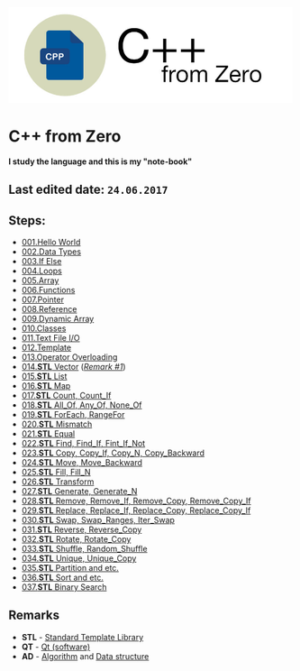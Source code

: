 [![Logo](https://raw.githubusercontent.com/ogycode/CPPFromZero/master/merch/logo.jpg)](https://github.com/ogycode/CPPFromZero)

# C++ from Zero
**I study the language and this is my "note-book"**

## Last edited date: `24.06.2017`

## Steps:
  - [001.Hello World](https://github.com/ogycode/CPPFromZero/tree/master/src/001.HelloWorld)
  - [002.Data Types](https://github.com/ogycode/CPPFromZero/tree/master/src/002.DataTypes)
  - [003.If Else](https://github.com/ogycode/CPPFromZero/tree/master/src/003.IfElse)
  - [004.Loops](https://github.com/ogycode/CPPFromZero/tree/master/src/004.Loops)
  - [005.Array](https://github.com/ogycode/CPPFromZero/tree/master/src/005.Array)
  - [006.Functions](https://github.com/ogycode/CPPFromZero/tree/master/src/006.Functions)
  - [007.Pointer](https://github.com/ogycode/CPPFromZero/tree/master/src/007.Pointer)
  - [008.Reference](https://github.com/ogycode/CPPFromZero/tree/master/src/008.Reference)
  - [009.Dynamic Array](https://github.com/ogycode/CPPFromZero/tree/master/src/009.DynamicArray)
  - [010.Classes](https://github.com/ogycode/CPPFromZero/tree/master/src/010.Classes)
  - [011.Text File I/O](https://github.com/ogycode/CPPFromZero/tree/master/src/011.TextFileIO)
  - [012.Template](https://github.com/ogycode/CPPFromZero/tree/master/src/012.Template)
  - [013.Operator Overloading](https://github.com/ogycode/CPPFromZero/tree/master/src/013.OperatorOverloading)
  - [014.**STL** Vector](https://github.com/ogycode/CPPFromZero/tree/master/src/014.STL_Vector) (*[Remark #1](#remark1)*)
  - [015.**STL** List](https://github.com/ogycode/CPPFromZero/tree/master/src/015.STL_List)
  - [016.**STL** Map](https://github.com/ogycode/CPPFromZero/tree/master/src/016.STL_Map)
  - [017.**STL** Count, Count_If](https://github.com/ogycode/CPPFromZero/tree/master/src/017.STL_CountCount_If)
  - [018.**STL** All_Of, Any_Of, None_Of](https://github.com/ogycode/CPPFromZero/tree/master/src/018.STL_All_OfAny_OfNone_Of)
  - [019.**STL** ForEach, RangeFor](https://github.com/ogycode/CPPFromZero/tree/master/src/019.STL_ForEachRangeFor)
  - [020.**STL** Mismatch](https://github.com/ogycode/CPPFromZero/tree/master/src/020.STL_Mismatch)
  - [021.**STL** Equal](https://github.com/ogycode/CPPFromZero/tree/master/src/021.STL_Equal)
  - [022.**STL** Find, Find_If, Fint_If_Not](https://github.com/ogycode/CPPFromZero/tree/master/src/022.STL_FindFind_IfFint_If_Not)
  - [023.**STL** Copy, Copy_If, Copy_N, Copy_Backward](https://github.com/ogycode/CPPFromZero/tree/master/src/023.STL_CopyCopy_IfCopy_NCopy_Backward)
  - [024.**STL** Move, Move_Backward](https://github.com/ogycode/CPPFromZero/tree/master/src/024.STL_MoveMove_Backward)
  - [025.**STL** Fill, Fill_N](https://github.com/ogycode/CPPFromZero/tree/master/src/025.STL_FillFill_N)
  - [026.**STL** Transform](https://github.com/ogycode/CPPFromZero/tree/master/src/026.STL_Transform)
  - [027.**STL** Generate, Generate_N](https://github.com/ogycode/CPPFromZero/tree/master/src/027.STL_GenerateGenerate_N)
  - [028.**STL** Remove, Remove_If, Remove_Copy, Remove_Copy_If](https://github.com/ogycode/CPPFromZero/tree/master/src/028.STL_RemoveRemove_IfRemove_CopyRemove_Copy_If)
  - [029.**STL** Replace, Replace_If, Replace_Copy, Replace_Copy_If](https://github.com/ogycode/CPPFromZero/tree/master/src/029.STL_ReplaceReplace_IfReplace_CopyReplace_Copy_If)
  - [030.**STL** Swap, Swap_Ranges, Iter_Swap](https://github.com/ogycode/CPPFromZero/tree/master/src/030.STL_SwapSwap_RangesIter_Swap)
  - [031.**STL** Reverse, Reverse_Copy](https://github.com/ogycode/CPPFromZero/tree/master/src/031.STL_ReverseReverse_Copy)
  - [032.**STL** Rotate, Rotate_Copy](https://github.com/ogycode/CPPFromZero/tree/master/src/032.STL_RotateRotate_Copy)
  - [033.**STL** Shuffle, Random_Shuffle](https://github.com/ogycode/CPPFromZero/tree/master/src/032.STL_ShuffleRandom_Shuffle)
  - [034.**STL** Unique, Unique_Copy](https://github.com/ogycode/CPPFromZero/tree/master/src/034.STL_UniqueUnique_Copy)
  - [035.**STL** Partition and etc.](https://github.com/ogycode/CPPFromZero/tree/master/src/035.STL_Partition_and_Etc)
  - [036.**STL** Sort and etc.](https://github.com/ogycode/CPPFromZero/tree/master/src/036.STL_SortAndEtc)
  - [037.**STL** Binary Search](https://github.com/ogycode/CPPFromZero/tree/master/src/037.STL_BinarySearch)

## Remarks
 - <a name="remark1"></a>**STL** - [Standard Template Library](https://en.wikipedia.org/wiki/Standard_Template_Library)
 - <a name="remark2"></a>**QT** - [Qt (software)](https://en.wikipedia.org/wiki/Qt_(software))
 - <a name="remark3"></a>**AD** - [Algorithm](https://en.wikipedia.org/wiki/Algorithm) and [Data structure](https://en.wikipedia.org/wiki/Data_structure) 